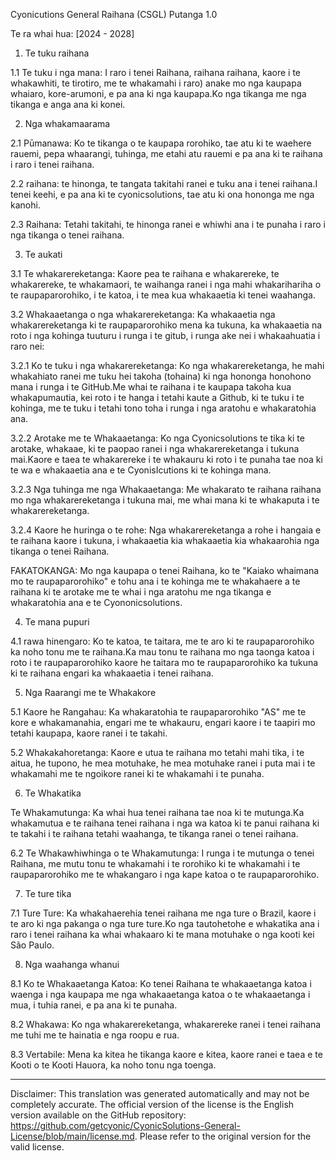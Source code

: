 Cyonicutions General Raihana (CSGL)
Putanga 1.0

Te ra whai hua: [2024 - 2028]

1. Te tuku raihana

1.1 Te tuku i nga mana: I raro i tenei Raihana, raihana raihana, kaore i te whakawhiti, te tirotiro, me te whakamahi i raro) anake mo nga kaupapa whaiaro, kore-arumoni, e pa ana ki nga kaupapa.Ko nga tikanga me nga tikanga e anga ana ki konei.

2. Nga whakamaarama

2.1 Pūmanawa: Ko te tikanga o te kaupapa rorohiko, tae atu ki te waehere rauemi, pepa whaarangi, tuhinga, me etahi atu rauemi e pa ana ki te raihana i raro i tenei raihana.

2.2 raihana: te hinonga, te tangata takitahi ranei e tuku ana i tenei raihana.I tenei keehi, e pa ana ki te cyonicsolutions, tae atu ki ona hononga me nga kanohi.

2.3 Raihana: Tetahi takitahi, te hinonga ranei e whiwhi ana i te punaha i raro i nga tikanga o tenei raihana.

3. Te aukati

3.1 Te whakarereketanga: Kaore pea te raihana e whakarereke, te whakarereke, te whakamaori, te waihanga ranei i nga mahi whakarihariha o te raupaparorohiko, i te katoa, i te mea kua whakaaetia ki tenei waahanga.

3.2 Whakaaetanga o nga whakarereketanga: Ka whakaaetia nga whakarereketanga ki te raupaparorohiko mena ka tukuna, ka whakaaetia na roto i nga kohinga tuuturu i runga i te gitub, i runga ake nei i whakaahuatia i raro nei:

3.2.1 Ko te tuku i nga whakarereketanga: Ko nga whakarereketanga, he mahi whakahiato ranei me tuku hei takoha (tohaina) ki nga hononga honohono mana i runga i te GitHub.Me whai te raihana i te kaupapa takoha kua whakapumautia, kei roto i te hanga i tetahi kaute a Github, ki te tuku i te kohinga, me te tuku i tetahi tono toha i runga i nga aratohu e whakaratohia ana.

3.2.2 Arotake me te Whakaaetanga: Ko nga Cyonicsolutions te tika ki te arotake, whakaae, ki te paopao ranei i nga whakarereketanga i tukuna mai.Kaore e taea te whakarereke i te whakauru ki roto i te punaha tae noa ki te wa e whakaaetia ana e te CyonisIcutions ki te kohinga mana.

3.2.3 Nga tuhinga me nga Whakaaetanga: Me whakarato te raihana raihana mo nga whakarereketanga i tukuna mai, me whai mana ki te whakaputa i te whakarereketanga.

3.2.4 Kaore he huringa o te rohe: Nga whakarereketanga a rohe i hangaia e te raihana kaore i tukuna, i whakaaetia kia whakaaetia kia whakaarohia nga tikanga o tenei Raihana.

FAKATOKANGA: Mo nga kaupapa o tenei Raihana, ko te "Kaiako whaimana mo te raupaparorohiko" e tohu ana i te kohinga me te whakahaere a te raihana ki te arotake me te whai i nga aratohu me nga tikanga e whakaratohia ana e te Cyononicsolutions.

4. Te mana pupuri

4.1 rawa hinengaro: Ko te katoa, te taitara, me te aro ki te raupaparorohiko ka noho tonu me te raihana.Ka mau tonu te raihana mo nga taonga katoa i roto i te raupaparorohiko kaore he taitara mo te raupaparorohiko ka tukuna ki te raihana engari ka whakaaetia i tenei raihana.

5. Nga Raarangi me te Whakakore

5.1 Kaore he Rangahau: Ka whakaratohia te raupaparorohiko "AS" me te kore e whakamanahia, engari me te whakauru, engari kaore i te taapiri mo tetahi kaupapa, kaore ranei i te takahi.

5.2 Whakakahoretanga: Kaore e utua te raihana mo tetahi mahi tika, i te aitua, he tupono, he mea motuhake, he mea motuhake ranei i puta mai i te whakamahi me te ngoikore ranei ki te whakamahi i te punaha.

6. Te Whakatika

Te Whakamutunga: Ka whai hua tenei raihana tae noa ki te mutunga.Ka whakamutua e te raihana tenei raihana i nga wa katoa ki te panui raihana ki te takahi i te raihana tetahi waahanga, te tikanga ranei o tenei raihana.

6.2 Te Whakawhiwhinga o te Whakamutunga: I runga i te mutunga o tenei Raihana, me mutu tonu te whakamahi i te rorohiko ki te whakamahi i te raupaparorohiko me te whakangaro i nga kape katoa o te raupaparorohiko.

7. Te ture tika

7.1 Ture Ture: Ka whakahaerehia tenei raihana me nga ture o Brazil, kaore i te aro ki nga pakanga o nga ture ture.Ko nga tautohetohe e whakatika ana i raro i tenei raihana ka whai whakaaro ki te mana motuhake o nga kooti kei São Paulo.

8. Nga waahanga whanui

8.1 Ko te Whakaaetanga Katoa: Ko tenei Raihana te whakaaetanga katoa i waenga i nga kaupapa me nga whakaaetanga katoa o te whakaaetanga i mua, i tuhia ranei, e pa ana ki te punaha.

8.2 Whakawa: Ko nga whakarereketanga, whakarereke ranei i tenei raihana me tuhi me te hainatia e nga roopu e rua.

8.3 Vertabile: Mena ka kitea he tikanga kaore e kitea, kaore ranei e taea e te Kooti o te Kooti Hauora, ka noho tonu nga toenga.

---
Disclaimer: This translation was generated automatically and may not be completely accurate. The official version of the license is the English version available on the GitHub repository: https://github.com/getcyonic/CyonicSolutions-General-License/blob/main/license.md. Please refer to the original version for the valid license.